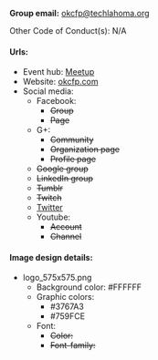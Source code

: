 **Group email:** okcfp@techlahoma.org

Other Code of Conduct(s): N/A

#### Urls:
  - Event hub: [Meetup](http://www.meetup.com/OKC-FP/)
  - Website: [okcfp.com](http://okcfp.com/)
  - Social media:
    - Facebook:
      - ~~Group~~
      - ~~Page~~
    - G+:
      - ~~Community~~
      - ~~Organization page~~
      - ~~Profile page~~
    - ~~Google group~~
    - ~~LinkedIn group~~
    - ~~Tumblr~~
    - ~~Twitch~~
    - [Twitter](https://twitter.com/fp_okc)
    - Youtube:
      - ~~Account~~
      - ~~Channel~~

#### Image design details:
- logo_575x575.png
  - Background color: #FFFFFF
  - Graphic colors:
    - #3767A3
    - #759FCE
  - Font:
    - ~~Color:~~
    - ~~Font-family:~~
